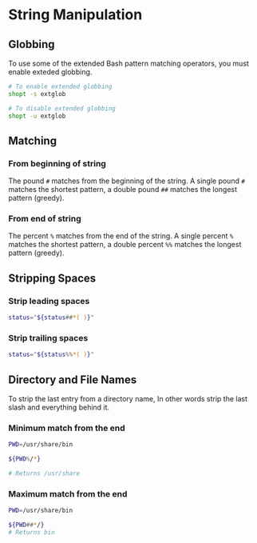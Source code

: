 # String Manipulation

## Globbing

To use some of the extended Bash pattern matching operators, you must enable exteded globbing.

``` bash
# To enable extended globbing
shopt -s extglob

# To disable extended globbing
shopt -u extglob
```

## Matching

### From beginning of string
The pound `#` matches from the beginning of the string.
A single pound `#` matches the shortest pattern, a double pound `##` matches the longest pattern (greedy).

### From end of string
The percent `%` matches from the end of the string.
A single percent `%` matches the shortest pattern, a double percent `%%` matches the longest pattern (greedy).

## Stripping Spaces

### Strip leading spaces
``` bash
status="${status##*( )}"
```

### Strip trailing spaces
``` bash
status="${status%%*( )}"
```

## Directory and File Names

To strip the last entry from a directory name, In other words strip the last slash and everything behind it.

### Minimum match from the end
``` bash
PWD=/usr/share/bin

${PWD%/*}

# Returns /usr/share
```

### Maximum match from the end

``` bash
PWD=/usr/share/bin

${PWD##*/}
# Returns bin
```

